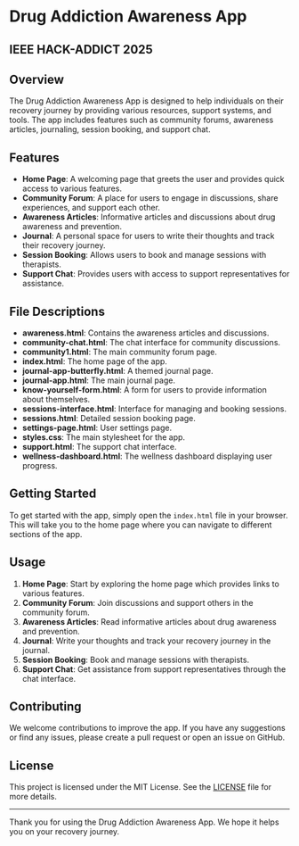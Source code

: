 # Drug Addiction Awareness App
## IEEE HACK-ADDICT 2025

## Overview

The Drug Addiction Awareness App is designed to help individuals on their recovery journey by providing various resources, support systems, and tools. The app includes features such as community forums, awareness articles, journaling, session booking, and support chat.

## Features

- **Home Page**: A welcoming page that greets the user and provides quick access to various features.
- **Community Forum**: A place for users to engage in discussions, share experiences, and support each other.
- **Awareness Articles**: Informative articles and discussions about drug awareness and prevention.
- **Journal**: A personal space for users to write their thoughts and track their recovery journey.
- **Session Booking**: Allows users to book and manage sessions with therapists.
- **Support Chat**: Provides users with access to support representatives for assistance.

## File Descriptions

- **awareness.html**: Contains the awareness articles and discussions.
- **community-chat.html**: The chat interface for community discussions.
- **community1.html**: The main community forum page.
- **index.html**: The home page of the app.
- **journal-app-butterfly.html**: A themed journal page.
- **journal-app.html**: The main journal page.
- **know-yourself-form.html**: A form for users to provide information about themselves.
- **sessions-interface.html**: Interface for managing and booking sessions.
- **sessions.html**: Detailed session booking page.
- **settings-page.html**: User settings page.
- **styles.css**: The main stylesheet for the app.
- **support.html**: The support chat interface.
- **wellness-dashboard.html**: The wellness dashboard displaying user progress.

## Getting Started

To get started with the app, simply open the `index.html` file in your browser. This will take you to the home page where you can navigate to different sections of the app.

## Usage

1. **Home Page**: Start by exploring the home page which provides links to various features.
2. **Community Forum**: Join discussions and support others in the community forum.
3. **Awareness Articles**: Read informative articles about drug awareness and prevention.
4. **Journal**: Write your thoughts and track your recovery journey in the journal.
5. **Session Booking**: Book and manage sessions with therapists.
6. **Support Chat**: Get assistance from support representatives through the chat interface.

## Contributing

We welcome contributions to improve the app. If you have any suggestions or find any issues, please create a pull request or open an issue on GitHub.

## License

This project is licensed under the MIT License. See the [LICENSE](../../../d:/downloads/LifeReboot%201.0%20(1)/license.txt) file for more details.

---

Thank you for using the Drug Addiction Awareness App. We hope it helps you on your recovery journey.